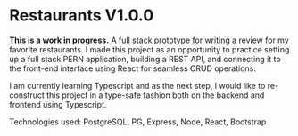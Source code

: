 # Restaurants V1.0.0

**This is a work in progress.** A full stack prototype for writing a review for my favorite restaurants. 
I made this project as an opportunity to practice setting up a full stack PERN application, 
building a REST API, and connecting it to the front-end interface using React for seamless CRUD operations.

I am currently learning Typescript and as the next step, I would like to re-construct this project in a type-safe fashion
both on the backend and frontend using Typescript.

Technologies used:
PostgreSQL, PG, Express, Node, React, Bootstrap
